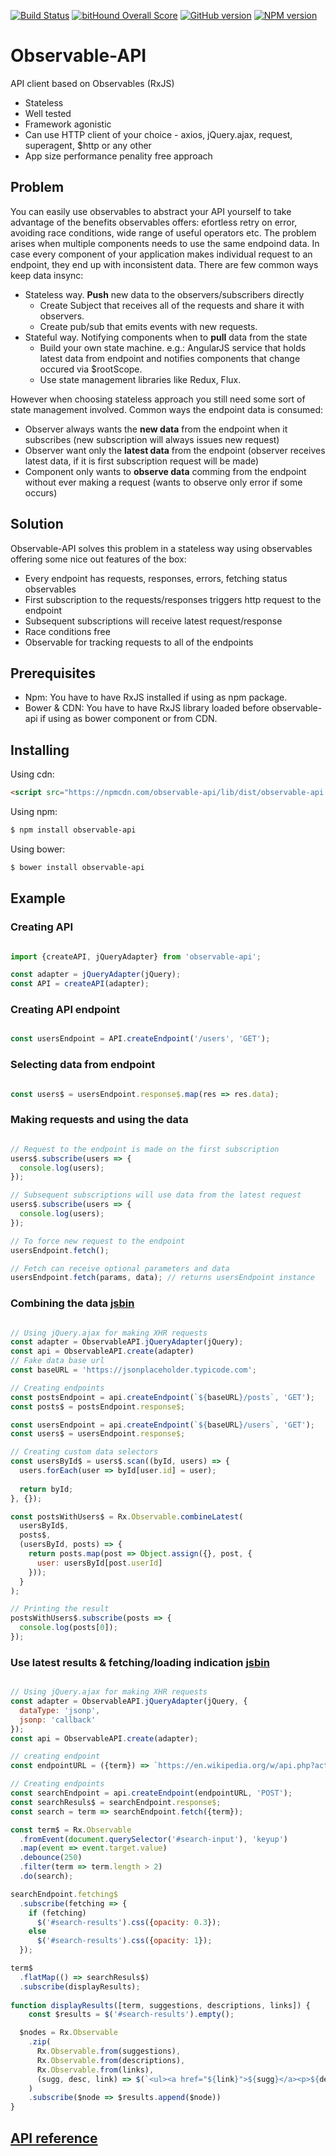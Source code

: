 [![Build Status](https://travis-ci.org/luknei/observable-api.svg)](https://travis-ci.org/luknei/observable-api)
[![bitHound Overall Score](https://www.bithound.io/github/luknei/observable-api/badges/score.svg)](https://www.bithound.io/github/luknei/observable-api)
[![GitHub version](https://img.shields.io/github/tag/luknei/observable-api.svg)](https://github.com/luknei/observable-api)
[![NPM version](https://img.shields.io/npm/v/observable-api.svg)](https://www.npmjs.com/package/observable-api)

# Observable-API
API client based on Observables (RxJS)

* Stateless
* Well tested
* Framework agonistic
* Can use HTTP client of your choice - axios, jQuery.ajax, request, superagent, $http or any other
* App size performance penality free approach

## Problem

You can easily use observables to abstract your API yourself to take advantage of the benefits observables offers: efortless retry on error, avoiding race conditions, wide range of useful operators etc. The problem arises when multiple components needs to use the same endpoind data. In case every component of your application makes individual request to an endpoint, they end up with inconsistent data. There are few common ways keep data insync:
* Stateless way. **Push** new data to the observers/subscribers directly
  * Create Subject that receives all of the requests and share it with observers.
  * Create pub/sub that emits events with new requests.
* Stateful way. Notifying components when to **pull** data from the state
  * Build your own state machine. e.g.: AngularJS service that holds latest data from endpoint and notifies components that change occured via $rootScope.
  * Use state management libraries like Redux, Flux.

However when choosing stateless approach you still need some sort of state management involved. Common ways the endpoint data is consumed:
* Observer always wants the **new data** from the endpoint when it subscribes (new subscription will always issues new request)
* Observer want only the **latest data** from the endpoint (observer receives latest data, if it is first subscription request will be made)
* Component only wants to **observe data** comming from the endpoint without ever making a request (wants to observe only error if some occurs)

## Solution
Observable-API solves this problem in a stateless way using observables offering some nice out features of the box:
* Every endpoint has requests, responses, errors, fetching status observables
* First subscription to the requests/responses triggers http request to the endpoint
* Subsequent subscriptions will receive latest request/response
* Race conditions free
* Observable for tracking requests to all of the endpoints

## Prerequisites

* Npm: You have to have RxJS installed if using as npm package.
* Bower & CDN: You have to have RxJS library loaded before observable-api if using as bower component or from CDN.

## Installing

Using cdn:

```html
<script src="https://npmcdn.com/observable-api/lib/dist/observable-api.js"></script>
```

Using npm:

```bash
$ npm install observable-api
```

Using bower:

```bash
$ bower install observable-api
```

## Example

### Creating API

```js

import {createAPI, jQueryAdapter} from 'observable-api';

const adapter = jQueryAdapter(jQuery);
const API = createAPI(adapter);

```

### Creating API endpoint

```js

const usersEndpoint = API.createEndpoint('/users', 'GET');

```

### Selecting data from endpoint

```js

const users$ = usersEndpoint.response$.map(res => res.data);

```

### Making requests and using the data

```js

// Request to the endpoint is made on the first subscription
users$.subscribe(users => {
  console.log(users);
});

// Subsequent subscriptions will use data from the latest request
users$.subscribe(users => {
  console.log(users);
});

// To force new request to the endpoint
usersEndpoint.fetch();

// Fetch can receive optional parameters and data
usersEndpoint.fetch(params, data); // returns usersEndpoint instance

```

### Combining the data [jsbin](https://jsbin.com/xasiduf/edit?html,js,console)

```js

// Using jQuery.ajax for making XHR requests
const adapter = ObservableAPI.jQueryAdapter(jQuery);
const api = ObservableAPI.create(adapter)
// Fake data base url
const baseURL = 'https://jsonplaceholder.typicode.com';

// Creating endpoints
const postsEndpoint = api.createEndpoint(`${baseURL}/posts`, 'GET');
const posts$ = postsEndpoint.response$;

const usersEndpoint = api.createEndpoint(`${baseURL}/users`, 'GET');
const users$ = usersEndpoint.response$;

// Creating custom data selectors
const usersById$ = users$.scan((byId, users) => {
  users.forEach(user => byId[user.id] = user);
  
  return byId;
}, {});

const postsWithUsers$ = Rx.Observable.combineLatest(
  usersById$,
  posts$,
  (usersById, posts) => {
    return posts.map(post => Object.assign({}, post, {
      user: usersById[post.userId]
    }));
  }
);

// Printing the result
postsWithUsers$.subscribe(posts => {
  console.log(posts[0]);
});

```

### Use latest results & fetching/loading indication [jsbin](https://jsbin.com/qugokav/edit?html,js,output)

```js

// Using jQuery.ajax for making XHR requests
const adapter = ObservableAPI.jQueryAdapter(jQuery, {
  dataType: 'jsonp',
  jsonp: 'callback'
});
const api = ObservableAPI.create(adapter);

// creating endpoint
const endpointURL = ({term}) => `https://en.wikipedia.org/w/api.php?action=opensearch&search=${term}&limit=3`;

// Creating endpoints
const searchEndpoint = api.createEndpoint(endpointURL, 'POST');
const searchResuls$ = searchEndpoint.response$;
const search = term => searchEndpoint.fetch({term});

const term$ = Rx.Observable
  .fromEvent(document.querySelector('#search-input'), 'keyup')
  .map(event => event.target.value)
  .debounce(250)
  .filter(term => term.length > 2)
  .do(search);

searchEndpoint.fetching$
  .subscribe(fetching => {
    if (fetching)
      $('#search-results').css({opacity: 0.3});
    else
      $('#search-results').css({opacity: 1});
  });

term$
  .flatMap(() => searchResuls$)
  .subscribe(displayResults);
  
function displayResults([term, suggestions, descriptions, links]) {
	const $results = $('#search-results').empty();

  $nodes = Rx.Observable
  	.zip(
      Rx.Observable.from(suggestions),
      Rx.Observable.from(descriptions),
      Rx.Observable.from(links),
      (sugg, desc, link) => $(`<ul><a href="${link}">${sugg}</a><p>${desc}</p></ul>`)
  	)
    .subscribe($node => $results.append($node))
}

```

## [API reference](https://github.com/luknei/observable-api/blob/master/typescript/observable-api.d.ts)
